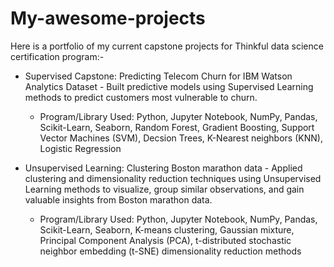 # My-awesome-projects

Here is a portfolio of my current capstone projects for Thinkful data science certification program:-

- Supervised Capstone: Predicting Telecom Churn for IBM Watson Analytics Dataset - Built predictive models using Supervised Learning methods to predict customers most vulnerable to churn.

	- Program/Library Used: Python, Jupyter Notebook, NumPy, Pandas, Scikit-Learn, Seaborn, Random Forest, Gradient Boosting, Support Vector Machines (SVM), Decsion Trees, K-Nearest neighbors (KNN), Logistic Regression


- Unsupervised Learning: Clustering Boston marathon data - Applied clustering and dimensionality reduction techniques using Unsupervised Learning methods to visualize, group similar observations, and gain valuable insights from Boston marathon data.

	- Program/Library Used: Python, Jupyter Notebook, NumPy, Pandas, Scikit-Learn, Seaborn, K-means clustering, Gaussian mixture, Principal Component Analysis (PCA), t-distributed stochastic neighbor embedding (t-SNE) dimensionality reduction methods
